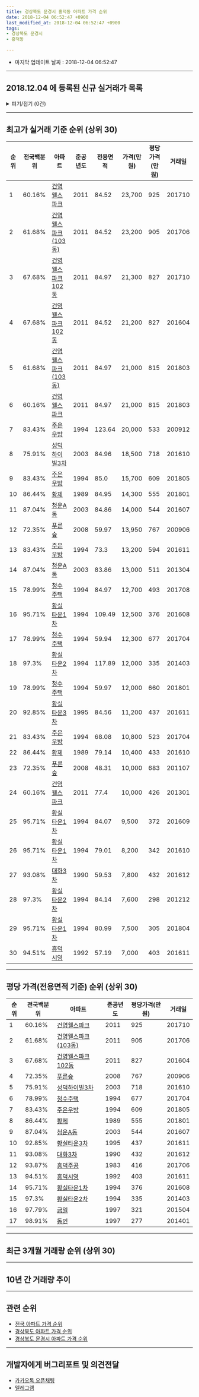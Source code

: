 ```yaml
---
title: 경상북도 문경시 흥덕동 아파트 가격 순위
date: 2018-12-04 06:52:47 +0900
last_modified_at: 2018-12-04 06:52:47 +0900
tags:
- 경상북도 문경시
- 흥덕동

---
```


* 마지막 업데이트 날짜 : 2018-12-04 06:52:47

---

## 2018.12.04 에 등록된 신규 실거래가 목록

<details>
<summary>펴기/접기 (0건)</summary>
<div markdown="1">

|아파트|전국백분위|준공년도|전용면적|가격(만원)|평당가격(만원)|거래일|
|---|---|---|---|---|---|---|
|없음|||||||


</div>
</details>

---

## 최고가 실거래 기준 순위 (상위 30)


|순위|전국백분위|아파트|준공년도|전용면적|가격(만원)|평당가격(만원)|거래일|
|---|---|---|---|---|---|---|---|
|1|60.16%|[건영웰스파크](https://search.naver.com/search.naver?query=%EA%B2%BD%EC%83%81%EB%B6%81%EB%8F%84+%EB%AC%B8%EA%B2%BD%EC%8B%9C+%ED%9D%A5%EB%8D%95%EB%8F%99+%EA%B1%B4%EC%98%81%EC%9B%B0%EC%8A%A4%ED%8C%8C%ED%81%AC)|2011|84.52|23,700|925|201710|
|2|61.68%|[건영웰스파크(103동)](https://search.naver.com/search.naver?query=%EA%B2%BD%EC%83%81%EB%B6%81%EB%8F%84+%EB%AC%B8%EA%B2%BD%EC%8B%9C+%ED%9D%A5%EB%8D%95%EB%8F%99+%EA%B1%B4%EC%98%81%EC%9B%B0%EC%8A%A4%ED%8C%8C%ED%81%AC%28103%EB%8F%99%29)|2011|84.52|23,200|905|201706|
|3|67.68%|[건영웰스파크102동](https://search.naver.com/search.naver?query=%EA%B2%BD%EC%83%81%EB%B6%81%EB%8F%84+%EB%AC%B8%EA%B2%BD%EC%8B%9C+%ED%9D%A5%EB%8D%95%EB%8F%99+%EA%B1%B4%EC%98%81%EC%9B%B0%EC%8A%A4%ED%8C%8C%ED%81%AC102%EB%8F%99)|2011|84.97|21,300|827|201710|
|4|67.68%|[건영웰스파크102동](https://search.naver.com/search.naver?query=%EA%B2%BD%EC%83%81%EB%B6%81%EB%8F%84+%EB%AC%B8%EA%B2%BD%EC%8B%9C+%ED%9D%A5%EB%8D%95%EB%8F%99+%EA%B1%B4%EC%98%81%EC%9B%B0%EC%8A%A4%ED%8C%8C%ED%81%AC102%EB%8F%99)|2011|84.52|21,200|827|201604|
|5|61.68%|[건영웰스파크(103동)](https://search.naver.com/search.naver?query=%EA%B2%BD%EC%83%81%EB%B6%81%EB%8F%84+%EB%AC%B8%EA%B2%BD%EC%8B%9C+%ED%9D%A5%EB%8D%95%EB%8F%99+%EA%B1%B4%EC%98%81%EC%9B%B0%EC%8A%A4%ED%8C%8C%ED%81%AC%28103%EB%8F%99%29)|2011|84.97|21,000|815|201803|
|6|60.16%|[건영웰스파크](https://search.naver.com/search.naver?query=%EA%B2%BD%EC%83%81%EB%B6%81%EB%8F%84+%EB%AC%B8%EA%B2%BD%EC%8B%9C+%ED%9D%A5%EB%8D%95%EB%8F%99+%EA%B1%B4%EC%98%81%EC%9B%B0%EC%8A%A4%ED%8C%8C%ED%81%AC)|2011|84.97|21,000|815|201803|
|7|83.43%|[주은우방](https://search.naver.com/search.naver?query=%EA%B2%BD%EC%83%81%EB%B6%81%EB%8F%84+%EB%AC%B8%EA%B2%BD%EC%8B%9C+%ED%9D%A5%EB%8D%95%EB%8F%99+%EC%A3%BC%EC%9D%80%EC%9A%B0%EB%B0%A9)|1994|123.64|20,000|533|200912|
|8|75.91%|[성덕하이빌3차](https://search.naver.com/search.naver?query=%EA%B2%BD%EC%83%81%EB%B6%81%EB%8F%84+%EB%AC%B8%EA%B2%BD%EC%8B%9C+%ED%9D%A5%EB%8D%95%EB%8F%99+%EC%84%B1%EB%8D%95%ED%95%98%EC%9D%B4%EB%B9%8C3%EC%B0%A8)|2003|84.96|18,500|718|201610|
|9|83.43%|[주은우방](https://search.naver.com/search.naver?query=%EA%B2%BD%EC%83%81%EB%B6%81%EB%8F%84+%EB%AC%B8%EA%B2%BD%EC%8B%9C+%ED%9D%A5%EB%8D%95%EB%8F%99+%EC%A3%BC%EC%9D%80%EC%9A%B0%EB%B0%A9)|1994|85.0|15,700|609|201805|
|10|86.44%|[황제](https://search.naver.com/search.naver?query=%EA%B2%BD%EC%83%81%EB%B6%81%EB%8F%84+%EB%AC%B8%EA%B2%BD%EC%8B%9C+%ED%9D%A5%EB%8D%95%EB%8F%99+%ED%99%A9%EC%A0%9C)|1989|84.95|14,300|555|201801|
|11|87.04%|[청운A동](https://search.naver.com/search.naver?query=%EA%B2%BD%EC%83%81%EB%B6%81%EB%8F%84+%EB%AC%B8%EA%B2%BD%EC%8B%9C+%ED%9D%A5%EB%8D%95%EB%8F%99+%EC%B2%AD%EC%9A%B4A%EB%8F%99)|2003|84.86|14,000|544|201607|
|12|72.35%|[푸른숲](https://search.naver.com/search.naver?query=%EA%B2%BD%EC%83%81%EB%B6%81%EB%8F%84+%EB%AC%B8%EA%B2%BD%EC%8B%9C+%ED%9D%A5%EB%8D%95%EB%8F%99+%ED%91%B8%EB%A5%B8%EC%88%B2)|2008|59.97|13,950|767|200906|
|13|83.43%|[주은우방](https://search.naver.com/search.naver?query=%EA%B2%BD%EC%83%81%EB%B6%81%EB%8F%84+%EB%AC%B8%EA%B2%BD%EC%8B%9C+%ED%9D%A5%EB%8D%95%EB%8F%99+%EC%A3%BC%EC%9D%80%EC%9A%B0%EB%B0%A9)|1994|73.3|13,200|594|201611|
|14|87.04%|[청운A동](https://search.naver.com/search.naver?query=%EA%B2%BD%EC%83%81%EB%B6%81%EB%8F%84+%EB%AC%B8%EA%B2%BD%EC%8B%9C+%ED%9D%A5%EB%8D%95%EB%8F%99+%EC%B2%AD%EC%9A%B4A%EB%8F%99)|2003|83.86|13,000|511|201304|
|15|78.99%|[청수주택](https://search.naver.com/search.naver?query=%EA%B2%BD%EC%83%81%EB%B6%81%EB%8F%84+%EB%AC%B8%EA%B2%BD%EC%8B%9C+%ED%9D%A5%EB%8D%95%EB%8F%99+%EC%B2%AD%EC%88%98%EC%A3%BC%ED%83%9D)|1994|84.97|12,700|493|201708|
|16|95.71%|[황실타운1차](https://search.naver.com/search.naver?query=%EA%B2%BD%EC%83%81%EB%B6%81%EB%8F%84+%EB%AC%B8%EA%B2%BD%EC%8B%9C+%ED%9D%A5%EB%8D%95%EB%8F%99+%ED%99%A9%EC%8B%A4%ED%83%80%EC%9A%B41%EC%B0%A8)|1994|109.49|12,500|376|201608|
|17|78.99%|[청수주택](https://search.naver.com/search.naver?query=%EA%B2%BD%EC%83%81%EB%B6%81%EB%8F%84+%EB%AC%B8%EA%B2%BD%EC%8B%9C+%ED%9D%A5%EB%8D%95%EB%8F%99+%EC%B2%AD%EC%88%98%EC%A3%BC%ED%83%9D)|1994|59.94|12,300|677|201704|
|18|97.3%|[황실타운2차](https://search.naver.com/search.naver?query=%EA%B2%BD%EC%83%81%EB%B6%81%EB%8F%84+%EB%AC%B8%EA%B2%BD%EC%8B%9C+%ED%9D%A5%EB%8D%95%EB%8F%99+%ED%99%A9%EC%8B%A4%ED%83%80%EC%9A%B42%EC%B0%A8)|1994|117.89|12,000|335|201403|
|19|78.99%|[청수주택](https://search.naver.com/search.naver?query=%EA%B2%BD%EC%83%81%EB%B6%81%EB%8F%84+%EB%AC%B8%EA%B2%BD%EC%8B%9C+%ED%9D%A5%EB%8D%95%EB%8F%99+%EC%B2%AD%EC%88%98%EC%A3%BC%ED%83%9D)|1994|59.97|12,000|660|201801|
|20|92.85%|[황실타운3차](https://search.naver.com/search.naver?query=%EA%B2%BD%EC%83%81%EB%B6%81%EB%8F%84+%EB%AC%B8%EA%B2%BD%EC%8B%9C+%ED%9D%A5%EB%8D%95%EB%8F%99+%ED%99%A9%EC%8B%A4%ED%83%80%EC%9A%B43%EC%B0%A8)|1995|84.56|11,200|437|201611|
|21|83.43%|[주은우방](https://search.naver.com/search.naver?query=%EA%B2%BD%EC%83%81%EB%B6%81%EB%8F%84+%EB%AC%B8%EA%B2%BD%EC%8B%9C+%ED%9D%A5%EB%8D%95%EB%8F%99+%EC%A3%BC%EC%9D%80%EC%9A%B0%EB%B0%A9)|1994|68.08|10,800|523|201704|
|22|86.44%|[황제](https://search.naver.com/search.naver?query=%EA%B2%BD%EC%83%81%EB%B6%81%EB%8F%84+%EB%AC%B8%EA%B2%BD%EC%8B%9C+%ED%9D%A5%EB%8D%95%EB%8F%99+%ED%99%A9%EC%A0%9C)|1989|79.14|10,400|433|201610|
|23|72.35%|[푸른숲](https://search.naver.com/search.naver?query=%EA%B2%BD%EC%83%81%EB%B6%81%EB%8F%84+%EB%AC%B8%EA%B2%BD%EC%8B%9C+%ED%9D%A5%EB%8D%95%EB%8F%99+%ED%91%B8%EB%A5%B8%EC%88%B2)|2008|48.31|10,000|683|201107|
|24|60.16%|[건영웰스파크](https://search.naver.com/search.naver?query=%EA%B2%BD%EC%83%81%EB%B6%81%EB%8F%84+%EB%AC%B8%EA%B2%BD%EC%8B%9C+%ED%9D%A5%EB%8D%95%EB%8F%99+%EA%B1%B4%EC%98%81%EC%9B%B0%EC%8A%A4%ED%8C%8C%ED%81%AC)|2011|77.4|10,000|426|201301|
|25|95.71%|[황실타운1차](https://search.naver.com/search.naver?query=%EA%B2%BD%EC%83%81%EB%B6%81%EB%8F%84+%EB%AC%B8%EA%B2%BD%EC%8B%9C+%ED%9D%A5%EB%8D%95%EB%8F%99+%ED%99%A9%EC%8B%A4%ED%83%80%EC%9A%B41%EC%B0%A8)|1994|84.07|9,500|372|201609|
|26|95.71%|[황실타운1차](https://search.naver.com/search.naver?query=%EA%B2%BD%EC%83%81%EB%B6%81%EB%8F%84+%EB%AC%B8%EA%B2%BD%EC%8B%9C+%ED%9D%A5%EB%8D%95%EB%8F%99+%ED%99%A9%EC%8B%A4%ED%83%80%EC%9A%B41%EC%B0%A8)|1994|79.01|8,200|342|201610|
|27|93.08%|[대화3차](https://search.naver.com/search.naver?query=%EA%B2%BD%EC%83%81%EB%B6%81%EB%8F%84+%EB%AC%B8%EA%B2%BD%EC%8B%9C+%ED%9D%A5%EB%8D%95%EB%8F%99+%EB%8C%80%ED%99%943%EC%B0%A8)|1990|59.53|7,800|432|201612|
|28|97.3%|[황실타운2차](https://search.naver.com/search.naver?query=%EA%B2%BD%EC%83%81%EB%B6%81%EB%8F%84+%EB%AC%B8%EA%B2%BD%EC%8B%9C+%ED%9D%A5%EB%8D%95%EB%8F%99+%ED%99%A9%EC%8B%A4%ED%83%80%EC%9A%B42%EC%B0%A8)|1994|84.14|7,600|298|201212|
|29|95.71%|[황실타운1차](https://search.naver.com/search.naver?query=%EA%B2%BD%EC%83%81%EB%B6%81%EB%8F%84+%EB%AC%B8%EA%B2%BD%EC%8B%9C+%ED%9D%A5%EB%8D%95%EB%8F%99+%ED%99%A9%EC%8B%A4%ED%83%80%EC%9A%B41%EC%B0%A8)|1994|80.99|7,500|305|201804|
|30|94.51%|[흥덕시영](https://search.naver.com/search.naver?query=%EA%B2%BD%EC%83%81%EB%B6%81%EB%8F%84+%EB%AC%B8%EA%B2%BD%EC%8B%9C+%ED%9D%A5%EB%8D%95%EB%8F%99+%ED%9D%A5%EB%8D%95%EC%8B%9C%EC%98%81)|1992|57.19|7,000|403|201611|


---

## 평당 가격(전용면적 기준) 순위 (상위 30)


|순위|전국백분위|아파트|준공년도|평당가격(만원)|거래일|
|---|---|---|---|---|---|
|1|60.16%|[건영웰스파크](https://search.naver.com/search.naver?query=%EA%B2%BD%EC%83%81%EB%B6%81%EB%8F%84+%EB%AC%B8%EA%B2%BD%EC%8B%9C+%ED%9D%A5%EB%8D%95%EB%8F%99+%EA%B1%B4%EC%98%81%EC%9B%B0%EC%8A%A4%ED%8C%8C%ED%81%AC)|2011|925|201710|
|2|61.68%|[건영웰스파크(103동)](https://search.naver.com/search.naver?query=%EA%B2%BD%EC%83%81%EB%B6%81%EB%8F%84+%EB%AC%B8%EA%B2%BD%EC%8B%9C+%ED%9D%A5%EB%8D%95%EB%8F%99+%EA%B1%B4%EC%98%81%EC%9B%B0%EC%8A%A4%ED%8C%8C%ED%81%AC%28103%EB%8F%99%29)|2011|905|201706|
|3|67.68%|[건영웰스파크102동](https://search.naver.com/search.naver?query=%EA%B2%BD%EC%83%81%EB%B6%81%EB%8F%84+%EB%AC%B8%EA%B2%BD%EC%8B%9C+%ED%9D%A5%EB%8D%95%EB%8F%99+%EA%B1%B4%EC%98%81%EC%9B%B0%EC%8A%A4%ED%8C%8C%ED%81%AC102%EB%8F%99)|2011|827|201604|
|4|72.35%|[푸른숲](https://search.naver.com/search.naver?query=%EA%B2%BD%EC%83%81%EB%B6%81%EB%8F%84+%EB%AC%B8%EA%B2%BD%EC%8B%9C+%ED%9D%A5%EB%8D%95%EB%8F%99+%ED%91%B8%EB%A5%B8%EC%88%B2)|2008|767|200906|
|5|75.91%|[성덕하이빌3차](https://search.naver.com/search.naver?query=%EA%B2%BD%EC%83%81%EB%B6%81%EB%8F%84+%EB%AC%B8%EA%B2%BD%EC%8B%9C+%ED%9D%A5%EB%8D%95%EB%8F%99+%EC%84%B1%EB%8D%95%ED%95%98%EC%9D%B4%EB%B9%8C3%EC%B0%A8)|2003|718|201610|
|6|78.99%|[청수주택](https://search.naver.com/search.naver?query=%EA%B2%BD%EC%83%81%EB%B6%81%EB%8F%84+%EB%AC%B8%EA%B2%BD%EC%8B%9C+%ED%9D%A5%EB%8D%95%EB%8F%99+%EC%B2%AD%EC%88%98%EC%A3%BC%ED%83%9D)|1994|677|201704|
|7|83.43%|[주은우방](https://search.naver.com/search.naver?query=%EA%B2%BD%EC%83%81%EB%B6%81%EB%8F%84+%EB%AC%B8%EA%B2%BD%EC%8B%9C+%ED%9D%A5%EB%8D%95%EB%8F%99+%EC%A3%BC%EC%9D%80%EC%9A%B0%EB%B0%A9)|1994|609|201805|
|8|86.44%|[황제](https://search.naver.com/search.naver?query=%EA%B2%BD%EC%83%81%EB%B6%81%EB%8F%84+%EB%AC%B8%EA%B2%BD%EC%8B%9C+%ED%9D%A5%EB%8D%95%EB%8F%99+%ED%99%A9%EC%A0%9C)|1989|555|201801|
|9|87.04%|[청운A동](https://search.naver.com/search.naver?query=%EA%B2%BD%EC%83%81%EB%B6%81%EB%8F%84+%EB%AC%B8%EA%B2%BD%EC%8B%9C+%ED%9D%A5%EB%8D%95%EB%8F%99+%EC%B2%AD%EC%9A%B4A%EB%8F%99)|2003|544|201607|
|10|92.85%|[황실타운3차](https://search.naver.com/search.naver?query=%EA%B2%BD%EC%83%81%EB%B6%81%EB%8F%84+%EB%AC%B8%EA%B2%BD%EC%8B%9C+%ED%9D%A5%EB%8D%95%EB%8F%99+%ED%99%A9%EC%8B%A4%ED%83%80%EC%9A%B43%EC%B0%A8)|1995|437|201611|
|11|93.08%|[대화3차](https://search.naver.com/search.naver?query=%EA%B2%BD%EC%83%81%EB%B6%81%EB%8F%84+%EB%AC%B8%EA%B2%BD%EC%8B%9C+%ED%9D%A5%EB%8D%95%EB%8F%99+%EB%8C%80%ED%99%943%EC%B0%A8)|1990|432|201612|
|12|93.87%|[흥덕주공](https://search.naver.com/search.naver?query=%EA%B2%BD%EC%83%81%EB%B6%81%EB%8F%84+%EB%AC%B8%EA%B2%BD%EC%8B%9C+%ED%9D%A5%EB%8D%95%EB%8F%99+%ED%9D%A5%EB%8D%95%EC%A3%BC%EA%B3%B5)|1983|416|201706|
|13|94.51%|[흥덕시영](https://search.naver.com/search.naver?query=%EA%B2%BD%EC%83%81%EB%B6%81%EB%8F%84+%EB%AC%B8%EA%B2%BD%EC%8B%9C+%ED%9D%A5%EB%8D%95%EB%8F%99+%ED%9D%A5%EB%8D%95%EC%8B%9C%EC%98%81)|1992|403|201611|
|14|95.71%|[황실타운1차](https://search.naver.com/search.naver?query=%EA%B2%BD%EC%83%81%EB%B6%81%EB%8F%84+%EB%AC%B8%EA%B2%BD%EC%8B%9C+%ED%9D%A5%EB%8D%95%EB%8F%99+%ED%99%A9%EC%8B%A4%ED%83%80%EC%9A%B41%EC%B0%A8)|1994|376|201608|
|15|97.3%|[황실타운2차](https://search.naver.com/search.naver?query=%EA%B2%BD%EC%83%81%EB%B6%81%EB%8F%84+%EB%AC%B8%EA%B2%BD%EC%8B%9C+%ED%9D%A5%EB%8D%95%EB%8F%99+%ED%99%A9%EC%8B%A4%ED%83%80%EC%9A%B42%EC%B0%A8)|1994|335|201403|
|16|97.79%|[금일](https://search.naver.com/search.naver?query=%EA%B2%BD%EC%83%81%EB%B6%81%EB%8F%84+%EB%AC%B8%EA%B2%BD%EC%8B%9C+%ED%9D%A5%EB%8D%95%EB%8F%99+%EA%B8%88%EC%9D%BC)|1997|321|201504|
|17|98.91%|[동인](https://search.naver.com/search.naver?query=%EA%B2%BD%EC%83%81%EB%B6%81%EB%8F%84+%EB%AC%B8%EA%B2%BD%EC%8B%9C+%ED%9D%A5%EB%8D%95%EB%8F%99+%EB%8F%99%EC%9D%B8)|1997|277|201401|


---

## 최근 3개월 거래량 순위 (상위 30)


<div style="width:100%;">
    <canvas id="deal_count_ranking" height="250"></canvas>
</div>


<script>
new Chart(document.getElementById("deal_count_ranking"), {
    type: 'horizontalBar',
    data: {
        labels: ['푸른숲', '황제'],
        datasets: [{
            label: '실거래 수',
            data: [4, 2],
            borderColor: "rgba(255, 0, 128, 1)",
            backgroundColor: "rgba(255, 0, 128, 0.5)",
            fill: false,
        }]
    },
    options: {
        responsive: true,
        title: {
            display: true,
            text: '최근 3개월 거래량 순위'
        },
        tooltips: {
            mode: 'index',
            intersect: false,
            callbacks: {
                title: function(tooltipItems, data) {
                    return "실거래 수:";
                },
                label: function(tooltipItem, data) {
                    return data.labels[tooltipItem.index] + ": " + tooltipItem.xLabel;
                }
            }
        },
        hover: {
            mode: 'nearest',
            intersect: true
        },
        scales: {
            xAxes: [{
                display: true,
                scaleLabel: {
                    display: true,
                    labelString: '실거래 수'
                },
                ticks: {
                    suggestedMin: 0,
                }
            }],
            yAxes: [{
                display: true,
                ticks: {
                    autoSkip: false,
                    callback: function(value, index, values) {
                        if (value.length > 15)
                            return value.substr(0, 13) + "...";
                        else
                            return value;
                    }
                },
                scaleLabel: {
                    display: false,
                }
            }]
        }
    }
});

</script>


---

## 10년 간 거래량 추이


<div style="width:100%;">
    <canvas id="deal_progress" height="250"></canvas>
</div>

<script>
new Chart(document.getElementById("deal_progress"), {
    type: 'line',
    data: {
        labels: ['200812','200901','200902','200903','200904','200905','200906','200907','200908','200909','200910','200911','200912','201001','201002','201003','201004','201005','201006','201007','201008','201009','201010','201011','201012','201101','201102','201103','201104','201105','201106','201107','201108','201109','201110','201111','201112','201201','201202','201203','201204','201205','201206','201207','201208','201209','201210','201211','201212','201301','201302','201303','201304','201305','201306','201307','201308','201309','201310','201311','201312','201401','201402','201403','201404','201405','201406','201407','201408','201409','201410','201411','201412','201501','201502','201503','201504','201505','201506','201507','201508','201509','201510','201511','201512','201601','201602','201603','201604','201605','201606','201607','201608','201609','201610','201611','201612','201701','201702','201703','201704','201705','201706','201707','201708','201709','201710','201711','201712','201801','201802','201803','201804','201805','201806','201807','201808','201809','201810','201811','201812'],
        datasets: [{
            label: '실거래 수',
            pointRadius: 1,
            data: [2, 1, 8, 5, 31, 5, 35, 23, 16, 13, 3, 13, 27, 3, 22, 6, 20, 10, 10, 10, 26, 7, 2, 11, 10, 2, 7, 9, 7, 7, 5, 19, 21, 14, 17, 10, 20, 6, 6, 18, 9, 3, 5, 4, 6, 2, 4, 1, 12, 11, 6, 7, 10, 13, 14, 4, 5, 7, 8, 10, 5, 8, 9, 16, 5, 8, 6, 2, 8, 7, 10, 11, 8, 9, 10, 21, 10, 14, 6, 8, 6, 7, 14, 8, 12, 12, 15, 18, 15, 11, 18, 7, 19, 14, 16, 9, 18, 13, 10, 16, 7, 15, 13, 8, 7, 5, 11, 8, 1, 8, 6, 11, 7, 8, 4, 3, 11, 7, 6, 0, 0],
            borderColor: "rgba(255, 201, 14, 1)",
            backgroundColor: "rgba(255, 201, 14, 0.5)",
            fill: true,
        }]
    },
    options: {
        responsive: true,
        title: {
            display: true,
            text: '10년간 거래량 추이'
        },
        tooltips: {
            mode: 'index',
            intersect: false,
        },
        hover: {
            mode: 'nearest',
            intersect: true
        },
        scales: {
            xAxes: [{
                display: true,
                scaleLabel: {
                    display: true,
                    labelString: '년/월'
                }
            }],
            yAxes: [{
                display: true,
                ticks: {
                    suggestedMin: 0,
                },
                scaleLabel: {
                    display: true,
                    labelString: '실거래 수'
                }
            }]
        }
    }
});

</script>


---

## 관련 순위

- [전국 아파트 가격 순위](https://inasie.github.io/apt-ranking/전국)
- [경상북도 아파트 가격 순위](https://inasie.github.io/apt-ranking/경상북도)
- [경상북도 문경시 아파트 가격 순위](https://inasie.github.io/apt-ranking/경상북도-문경시)


---

## 개발자에게 버그리포트 및 의견전달

- [카카오톡 오픈채팅](https://open.kakao.com/o/gLJUAP4)
- [텔레그램](https://t.me/inasie)

